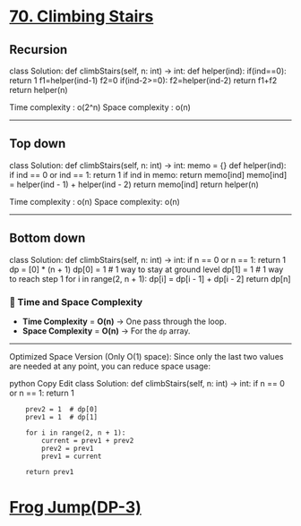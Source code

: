 
# [70. Climbing Stairs](https://leetcode.com/problems/climbing-stairs/)

## Recursion 

class Solution:
    def climbStairs(self, n: int) -> int:
        def helper(ind):
            if(ind==0):
                return 1
            f1=helper(ind-1)
            f2=0
            if(ind-2>=0):
                f2=helper(ind-2)
            return f1+f2
        return helper(n)

Time complexity : o(2^n)
Space complexity : o(n)

---
## Top down

class Solution:
    def climbStairs(self, n: int) -> int:
        memo = {}
        def helper(ind):
            if ind == 0 or ind == 1:
                return 1
            if ind in memo:
                return memo[ind]
            memo[ind] = helper(ind - 1) + helper(ind - 2)
            return memo[ind]
        return helper(n)

Time complexity : o(n)
Space complexity: o(n)

---
## Bottom down

class Solution:
    def climbStairs(self, n: int) -> int:
        if n == 0 or n == 1:
            return 1
        dp = [0] * (n + 1)
        dp[0] = 1  # 1 way to stay at ground level
        dp[1] = 1  # 1 way to reach step 1
        for i in range(2, n + 1):
            dp[i] = dp[i - 1] + dp[i - 2]
        return dp[n]


### 🧮 Time and Space Complexity

- **Time Complexity** = **O(n)** → One pass through the loop.    
- **Space Complexity** = **O(n)** → For the `dp` array.
---

 Optimized Space Version (Only O(1) space):
Since only the last two values are needed at any point, you can reduce space usage:

python
Copy
Edit
class Solution:
    def climbStairs(self, n: int) -> int:
        if n == 0 or n == 1:
            return 1

        prev2 = 1  # dp[0]
        prev1 = 1  # dp[1]

        for i in range(2, n + 1):
            current = prev1 + prev2
            prev2 = prev1
            prev1 = current

        return prev1

# [Frog Jump(DP-3)](https://takeuforward.org/data-structure/dynamic-programming-frog-jump-dp-3/)



